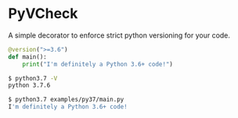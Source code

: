 # PyVCheck

A simple decorator to enforce strict python versioning for your code.

```python
@version(">=3.6")
def main():
    print("I'm definitely a Python 3.6+ code!")
```

```bash
$ python3.7 -V
python 3.7.6

$ python3.7 examples/py37/main.py
I'm definitely a Python 3.6+ code!
```
